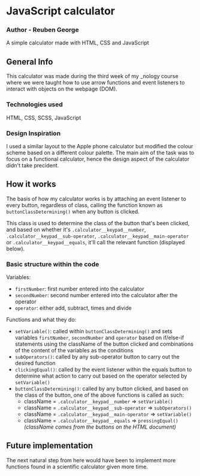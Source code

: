 # JavaScript calculator
### Author - Reuben George
A simple calculator made with HTML, CSS and JavaScript

## General Info
This calculator was made during the third week of my _nology course where we were taught how to use arrow functions and event listeners to interact with objects on the webpage (DOM).

### Technologies used
HTML, CSS, SCSS, JavaScript

### Design Inspiration
I used a similar layout to the Apple phone calculator but modified the colour scheme based on a different colour palette. The main aim of the task was to focus on a functional calculator, hence the design aspect of the calculator didn't take precident.


## How it works

The basis of how my calculator works is by attaching an event listener to every button, regardless of class, calling the function known as `buttonClassDetermining()` when any button is clicked.

This class is used to determine the class of the button that's been clicked, and based on whether it's `.calculator__keypad__number`, `.calculator__keypad__sub-operator`, `.calculator__keypad__main-operator` or `.calculator__keypad__equals`, it'll call the relevant function (displayed below).

### Basic structure within the code

Variables:
- `firstNumber`: first number entered into the calculator
- `secondNumber`: second number entered into the calculator after the operator
- `operator`: either add, subtract, times and divide


Functions and what they do:
- `setVariable()`: called within `buttonClassDetermining()` and sets variables `firstNumber`, `secondNumber` and `operator` based on if/else-if statements using the className of the button clicked and combinations of the content of the variables as the conditions
- `subOperators()`: called by any sub-operator button to carry out the desired function
- `clickingEqual()`: called by the event listener within the equals button to determine what action to carry out based on the operator selected by `setVariable()`
- `buttonClassDetermining()`: called by any button clicked, and based on the class of the button, one of the above functions is called as such:
  - className = `.calculator__keypad__number` => `setVariable()`
  - className = `.calculator__keypad__sub-operator` => `subOperators()`
  - className = `.calculator__keypad__main-operator` => `setVariable()`
  - className = `.calculator__keypad__equals` => `pressingEqual()`
  *(className comes from the buttons on the HTML document)*


## Future implementation
The next natural step from here would have been to implement more functions found in a scientific calculator given more time.


<!-- ## Here are some bugs I found & fixed
- Numbers stretched the screen: used CCS property `"overflow:hidden"` & setting a width
- Clicking two operators after a number caused them both to show up in the display: used an else if loop within `.setVariable` to reset the operator on the screen -->
